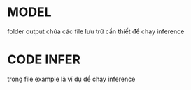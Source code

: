 # MODEL
folder output chứa các file lưu trữ cần thiết để chạy inference
# CODE INFER
trong file example là ví dụ để chạy inference 
